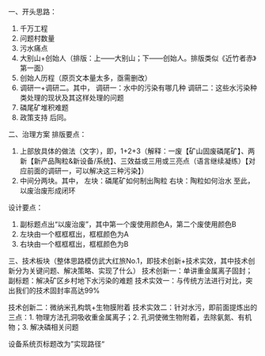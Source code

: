 一、开头思路：
1. 千万工程
2. 问题村数量
3. 污水痛点
4. 大别山+创始人（排版：上——大别山；下——创始人。排版类似《近竹者赤》第一面）
5. 创始人历程（原页文本量太多，亟需删改）
6. 调研一+调研二。其中，
    调研一：水中的污染有哪几种
    调研二：这些水污染种类处理的现状及其这样处理的问题
7. 磷尾矿堆积难题
8. 政策支持
后同。

二、治理方案
排版要点：
1. 上部放具体的做法（文字），即，1+2+3（解释：一废【矿山固废磷尾矿】、两新【新产品陶粒&新设备/系统】、三效益或三用或三亮点（语言继续凝练）【对应前面的调研一，可以解决这三种污染】）
2. 中间分两块。其中，
    左块：磷尾矿如何制出陶粒
    右块：陶粒如何治水
至此，以废治废形成闭环

设计要点：
1. 副标题点出“以废治废”，其中第一个废使用颜色A，第二个废使用颜色B
2. 左块由一个框框框出，框框颜色为A
3. 右块由一个框框框出，框框颜色为B

三、技术板块（整体思路模仿武大红旅No.1，即技术创新+技术实效，其中技术创新分为关键问题、解决策略、实现了什么）
技术创新一：单讲重金属离子固封；副标题：解决矿区乡村地下水污染的难题
技术实效一：与传统方法进行对比，突出我们的技术固封率高达99%

技术创新二：微纳米孔构筑+生物膜附着
技术实效二：针对水污，即前面提炼出的三点：1. 物理方法孔洞吸收重金属离子；2. 孔洞使微生物附着，去除氨氮、有机物；3. 解决磷相关问题

设备系统页标题改为”实现路径“